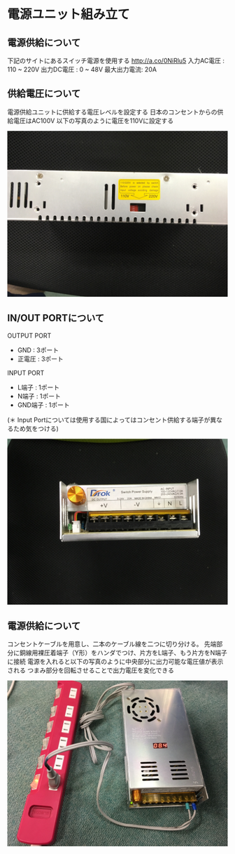 # 電源ユニット組み立て

## 電源供給について
下記のサイトにあるスイッチ電源を使用する
http://a.co/0NiRlu5
入力AC電圧 : 110 ~ 220V
出力DC電圧 : 0 ~ 48V
最大出力電流: 20A

## 供給電圧について
電源供給ユニットに供給する電圧レベルを設定する
日本のコンセントからの供給電圧はAC100V
以下の写真のように電圧を110Vに設定する

![switch1](./img/img1.jpg)

## IN/OUT PORTについて

OUTPUT PORT
* GND : 3ポート
* 正電圧 : 3ポート

INPUT PORT
* L端子 : 1ポート
* N端子 : 1ポート
* GND端子 : 1ポート

(＊ Input Portについては使用する国によってはコンセント供給する端子が異なるため気をつける)

![switch2](./img/img2.jpg)

## 電源供給について
コンセントケーブルを用意し、二本のケーブル線を二つに切り分ける。
先端部分に銅線用裸圧着端子（Y形）をハンダでつけ、片方をL端子、もう片方をN端子に接続
電源を入れると以下の写真のように中央部分に出力可能な電圧値が表示される
つまみ部分を回転させることで出力電圧を変化できる

![switch3](./img/img3.jpg)

